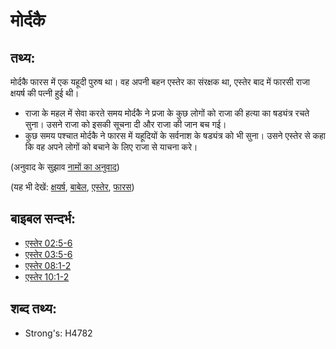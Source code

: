 # मोर्दकै #

## तथ्य: ##

मोर्दकै फारस में एक यहूदी पुरुष था। वह अपनी बहन एस्तेर का संरक्षक था, एस्तेर बाद में फारसी राजा क्षयर्ष की पत्नी हुई थी।

* राजा के महल में सेवा करते समय मोर्दकै ने प्रजा के कुछ लोगों को राजा की हत्या का षड्यंत्र रचते सुना। उसने राजा को इसकी सूचना दी और राजा की जान बच गई।
* कुछ समय पश्चात मोर्दकै ने फारस में यहूदियों के सर्वनाश के षड्यंत्र को भी सुना। उसने एस्तेर से कहा कि वह अपने लोगों को बचाने के लिए राजा से याचना करे।

(अनुवाद के सुझाव [नामों का अनुवाद](rc://en/ta/man/translate/translate-names))

(यह भी देखें: [क्षयर्ष](../names/ahasuerus.md), [बाबेल](../names/babylon.md), [एस्तेर](../names/esther.md), [फारस](../names/persia.md))

## बाइबल सन्दर्भ: ##

* [एस्तेर 02:5-6](rc://en/tn/help/est/02/05)
* [एस्तेर 03:5-6](rc://en/tn/help/est/03/05)
* [एस्तेर 08:1-2](rc://en/tn/help/est/08/01)
* [एस्तेर 10:1-2](rc://en/tn/help/est/10/01)

## शब्द तथ्य: ##

* Strong's: H4782
